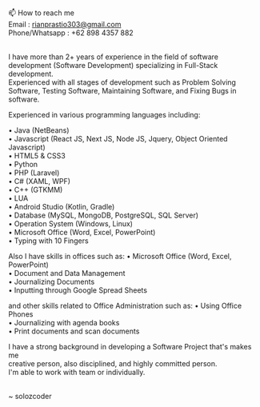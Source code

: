 📫 How to reach me<br/>
Email          : rianprastio303@gmail.com<br/>
Phone/Whatsapp : +62 898 4357 882<br/><br/>


I have more than 2+ years of experience in the field of software development (Software Development) specializing in Full-Stack development.<br/>
Experienced with all stages of development such as Problem Solving Software, Testing Software, Maintaining Software, and Fixing Bugs in software.<br/>

Experienced in various programming languages including:<br/>

•	Java (NetBeans)<br/>
•	Javascript (React JS, Next JS, Node JS, Jquery, Object Oriented Javascript)<br/>
•	HTML5 & CSS3<br/>
•	Python<br/>
•	PHP (Laravel)<br/>
•	C# (XAML, WPF)<br/>
•	C++ (GTKMM)<br/>
•	LUA<br/>
•	Android Studio (Kotlin, Gradle)<br/>
•	Database (MySQL, MongoDB, PostgreSQL, SQL Server)<br/>
•	Operation System (Windows, Linux)<br/>
•	Microsoft Office (Word, Excel, PowerPoint)<br/>
•	Typing with 10 Fingers<br/>

Also I have skills in offices such as:
•	Microsoft Office (Word, Excel, PowerPoint)<br/>
•	Document and Data Management<br/>
•	Journalizing Documents<br/>
•	Inputting through Google Spread Sheets<br/>

and other skills related to Office Administration such as:
• Using Office Phones<br/>
• Journalizing with agenda books<br/>
• Print documents and scan documents<br/>

I have a strong background in developing a Software Project that's makes me <br/>
creative person, also disciplined, and highly committed person.<br/>
I'm able to work with team or individually.<br/><br/>


~ solozcoder



